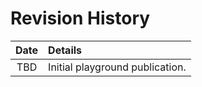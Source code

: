 # Revision History

|Date|Details|
|:--------:|:----------------|
| TBD | Initial playground publication.|
